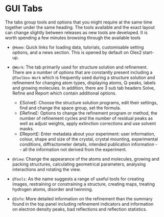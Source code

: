 # GUI Tabs
The tabs group tools and options that you might require at the same time together under the same heading. The tools available and the exact layout can change slightly between releases as new tools are developed. It is worth spending a few minutes browsing through the available tools 

- `@Home`: Quick links for loading data, tutorials, customisable setting options, and a news section. This is opened by default on Olex2 start-up.

- `@Work`: The tab primarily used for structure solution and refinement. There are a number of options that are constantly present including a `@Toolbox-Work` which is frequently used during a structure solution and refinement for changing atom types, displaying atoms, Q-peaks, labels and growing molecules. In addition, there are 3 sub tab headers Solve, Refine and Report which contain additional options.
	- £Solve£: Choose the structure solution programs, edit their settings, find and change the space group, set the formula.
	- £Refine£: Options to change the refinement program or method, the number of refinement cycles and the number of residual peaks as well as adjust weights, apply extinction corrections and use solvent masks.
	- £Report£: Enter metadata about your experiment: user information, colour, shape and size of the crystal, crystal mounting, experimental conditions, diffractometer details, intended publication information -- all the information not derived from the experiment. 

- `@View`: Change the appearance of the atoms and molecules, growing and packing structures, calculating geometrical parameters, analysing interactions and rotating the view.

- `@Tools`: As the name suggests a range of useful tools for creating images, restraining or constraining a structure, creating maps, treating hydrogen atoms, disorder and twinning. 

- `@Info`: More detailed information on the refinement than the summary found in the top panel including refinement indicators and information on electron density peaks, bad reflections and reflection statistics.
